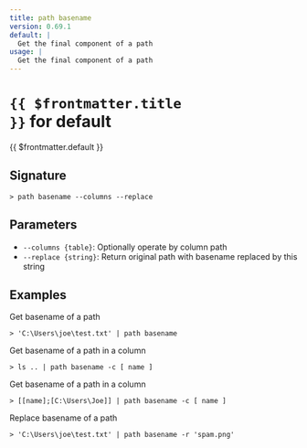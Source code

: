 ```yaml
---
title: path basename
version: 0.69.1
default: |
  Get the final component of a path
usage: |
  Get the final component of a path
---
```


# <code>{{ $frontmatter.title }}</code> for default

<div style='white-space: pre-wrap;margin-top: 10px'>{{ $frontmatter.default }}</div>

## Signature

```> path basename --columns --replace```

## Parameters

 -  `--columns {table}`: Optionally operate by column path
 -  `--replace {string}`: Return original path with basename replaced by this string

## Examples

Get basename of a path
```shell
> 'C:\Users\joe\test.txt' | path basename
```

Get basename of a path in a column
```shell
> ls .. | path basename -c [ name ]
```

Get basename of a path in a column
```shell
> [[name];[C:\Users\Joe]] | path basename -c [ name ]
```

Replace basename of a path
```shell
> 'C:\Users\joe\test.txt' | path basename -r 'spam.png'
```

